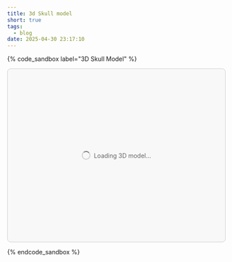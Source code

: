 ```yaml
---
title: 3d Skull model
short: true
tags:
  - blog
date: 2025-04-30 23:17:10
---
```


{% code_sandbox label="3D Skull Model" %}
<style>
#skull-container {
  width: 100%;
  height: 400px;
  position: relative;
  margin: 0;
  border: 1px solid #ccc;
  background: rgba(0,0,0,0.02);
  border-radius: 8px;
  overflow: hidden;
}

.skull-container {
  width: 100%;
  height: 100%;
}

#skullCanvas {
  width: 100% !important;
  height: 100% !important;
  outline: none;
}

#error-message {
  color: red;
  padding: 1rem;
  margin: 1rem;
  background: rgba(255,0,0,0.1);
  border-radius: 4px;
  display: none;
}

#loading-message {
  position: absolute;
  top: 50%;
  left: 50%;
  transform: translate(-50%, -50%);
  color: #666;
  font-size: 14px;
  display: flex;
  align-items: center;
  gap: 8px;
}

.loading-spinner {
  width: 16px;
  height: 16px;
  border: 2px solid #ccc;
  border-top-color: #666;
  border-radius: 50%;
  animation: spin 1s linear infinite;
}

@keyframes spin {
  to { transform: rotate(360deg); }
}
</style>

<div id="error-message"></div>
<div id="skull-container">
  <div id="loading-message">
    <div class="loading-spinner"></div>
    Loading 3D model...
  </div>
</div>

<script type="module">
import * as THREE from 'https://unpkg.com/three@0.160.0/build/three.module.js';
import { OBJLoader } from 'https://unpkg.com/three@0.160.0/examples/jsm/loaders/OBJLoader.js';
import { MTLLoader } from 'https://unpkg.com/three@0.160.0/examples/jsm/loaders/MTLLoader.js';

// Error handling
const showError = (message) => {
  console.error(message);
  const errorDiv = document.getElementById('error-message');
  if (errorDiv) {
    errorDiv.textContent = message;
    errorDiv.style.display = 'block';
  }
  // Hide loading message
  const loadingDiv = document.getElementById('loading-message');
  if (loadingDiv) loadingDiv.style.display = 'none';
};

class PatchedSkullAnimation {
  constructor(canvas, modelPath, mtlPath, config = {}) {
    this.canvas = canvas;
    this.modelPath = modelPath;
    this.mtlPath = mtlPath;
    this.config = {
      mouseLookFactor: 0.05,
      dragRotationSpeed: 0.005,
      resetDelay: 2000,
      resetSpeed: 0.05,
      autoRotationSpeed: 0.0005,
      ...config
    };

    // Add timestamp tracking for rotation
    this.lastTimestamp = 0;
    this.accumulatedRotation = 0;

    // Get container dimensions
    this.container = this.canvas.parentElement;
    this.containerRect = this.container.getBoundingClientRect();

    // Initialize Three.js components
    this.scene = new THREE.Scene();
    this.scene.background = new THREE.Color(0xffffff);

    // Set up camera with proper aspect ratio
    this.camera = new THREE.PerspectiveCamera(
      35, // Even narrower FOV for closer view
      this.containerRect.width / this.containerRect.height,
      0.1,
      1000
    );
    this.camera.position.set(0, 0, 4);
    this.camera.lookAt(0, 0, 0);

    // Set up renderer with proper size and DPI handling
    this.renderer = new THREE.WebGLRenderer({
      canvas: this.canvas,
      antialias: true,
      alpha: true,
      powerPreference: "high-performance"
    });
    this.renderer.setPixelRatio(window.devicePixelRatio);
    this.renderer.setSize(this.containerRect.width, this.containerRect.height, false);
    this.renderer.outputColorSpace = THREE.SRGBColorSpace;
    this.renderer.toneMapping = THREE.ACESFilmicToneMapping;
    this.renderer.toneMappingExposure = 1.0;

    // Studio lighting setup
    // Main key light (top-right)
    const keyLight = new THREE.DirectionalLight(0xffffff, 1.2);
    keyLight.position.set(2, 3, 4);
    this.scene.add(keyLight);

    // Fill light (left side)
    const fillLight = new THREE.DirectionalLight(0xf2e6d9, 0.7); // Warm fill
    fillLight.position.set(-4, 0, 3);
    this.scene.add(fillLight);

    // Rim light (back-right)
    const rimLight = new THREE.DirectionalLight(0xd9ebf2, 0.8); // Cool rim
    rimLight.position.set(3, 2, -3);
    this.scene.add(rimLight);

    // Top light for subtle highlights
    const topLight = new THREE.DirectionalLight(0xffffff, 0.4);
    topLight.position.set(0, 5, 0);
    this.scene.add(topLight);

    // Soft ambient light
    const ambientLight = new THREE.HemisphereLight(
      0xffffff, // Sky color
      0xe6d9cc, // Ground color
      0.4 // Intensity
    );
    this.scene.add(ambientLight);

    console.log('Loading model from:', this.modelPath);

    // Load material first
    const mtlLoader = new MTLLoader();
    mtlLoader.load(this.mtlPath,
      (materials) => {
        materials.preload();
        console.log('Materials loaded:', materials);

        // Then load the model with materials
        const objLoader = new OBJLoader();
        objLoader.setMaterials(materials);
        objLoader.load(
          this.modelPath,
          (obj) => {
            console.log('Model loaded successfully:', obj);
            this.skull = obj;

            // Apply material to all meshes
            obj.traverse((child) => {
              if (child instanceof THREE.Mesh) {
                child.material = new THREE.MeshStandardMaterial({
                  color: 0xf5f5f0, // Very subtle off-white
                  metalness: 0.0,
                  roughness: 0.85, // Slightly reduced for better light interaction
                  emissive: 0x000000,
                  emissiveIntensity: 0
                });

                // Add subtle shadows
                child.castShadow = true;
                child.receiveShadow = true;
              }
            });

            this.scene.add(this.skull);
            this.centerModel();
            this.animate();

            // Hide loading message
            const loadingDiv = document.getElementById('loading-message');
            if (loadingDiv) loadingDiv.style.display = 'none';
          },
          (progress) => {
            const percent = (progress.loaded / progress.total * 100).toFixed(0);
            const loadingDiv = document.getElementById('loading-message');
            if (loadingDiv) {
              loadingDiv.textContent = `Loading 3D model... ${percent}%`;
            }
          },
          (error) => {
            console.error('Error loading model:', error);
            showError(`Failed to load 3D model: ${error.message}`);
          }
        );
      },
      undefined,
      (error) => {
        console.error('Error loading materials:', error);
        showError(`Failed to load materials: ${error.message}`);
      }
    );

    // Event listeners
    this.onPointerMove = this.onPointerMove.bind(this);
    this.onPointerDown = this.onPointerDown.bind(this);
    this.onPointerUp = this.onPointerUp.bind(this);
    this.onWindowResize = this.onWindowResize.bind(this);

    this.canvas.addEventListener('pointermove', this.onPointerMove);
    this.canvas.addEventListener('pointerdown', this.onPointerDown);
    this.canvas.addEventListener('pointerup', this.onPointerUp);
    window.addEventListener('resize', this.onWindowResize);

    // Initial resize
    this.onWindowResize();
  }

  centerModel() {
    if (!this.skull) return;

    const box = new THREE.Box3().setFromObject(this.skull);
    const center = box.getCenter(new THREE.Vector3());
    const size = box.getSize(new THREE.Vector3());

    // Center the model
    this.skull.position.x = -center.x;
    this.skull.position.y = -center.y;
    this.skull.position.z = -center.z;

    // Adjust camera to fit model
    const maxDim = Math.max(size.x, size.y, size.z);
    const fov = this.camera.fov * (Math.PI / 180);
    let cameraZ = Math.abs(maxDim / Math.tan(fov / 2));

    // Reduced padding for closer view
    cameraZ *= 1.2; // Changed from 1.5 to 1.2 for closer view

    this.camera.position.z = cameraZ;
    this.camera.lookAt(0, 0, 0);

    // Update camera near/far
    this.camera.near = cameraZ / 100;
    this.camera.far = cameraZ * 100;
    this.camera.updateProjectionMatrix();

    // Initial rotation for better view
    this.skull.rotation.y = Math.PI / 8;
    this.skull.rotation.x = -Math.PI / 16;
  }

  onPointerMove(event) {
    // Convert page coordinates to container-relative coordinates
    const rect = this.container.getBoundingClientRect();
    const x = event.clientX - rect.left;
    const y = event.clientY - rect.top;

    if (this.isDragging) {
      this.updateInteractionTime();
    }

    this.pointerX = (x / rect.width) * 2 - 1;
    this.pointerY = -((y / rect.height) * 2 - 1);

    if (this.isDragging && this.previousMouseX !== undefined) {
      const deltaX = event.clientX - this.previousMouseX;
      const deltaY = event.clientY - this.previousMouseY;

      this.rotationY = (this.rotationY || 0) + deltaX * this.config.dragRotationSpeed;
      this.rotationX = (this.rotationX || 0) + deltaY * this.config.dragRotationSpeed;
      this.rotationX = Math.max(-Math.PI / 3, Math.min(Math.PI / 3, this.rotationX));
    }

    this.previousMouseX = event.clientX;
    this.previousMouseY = event.clientY;
  }

  onPointerDown(event) {
    this.isDragging = true;
    this.canvas.classList.add('dragging');
    this.previousMouseX = event.clientX;
    this.previousMouseY = event.clientY;
    this.updateInteractionTime();

    // Store the current rotation state
    if (this.skull) {
      this.rotationY = this.skull.rotation.y;
      this.rotationX = this.skull.rotation.x;
    }
  }

  onPointerUp() {
    this.isDragging = false;
    this.canvas.classList.remove('dragging');

    // Store the final rotation position to continue from here
    if (this.skull) {
      this.accumulatedRotation = this.skull.rotation.y % (2 * Math.PI);
      this.lastTimestamp = performance.now();
    }
  }

  onWindowResize() {
    const rect = this.container.getBoundingClientRect();
    this.camera.aspect = rect.width / rect.height;
    this.camera.updateProjectionMatrix();
    this.renderer.setSize(rect.width, rect.height, false);
  }

  updateInteractionTime() {
    this.lastInteractionTime = performance.now();
  }

  animate(timestamp = 0) {
    if (this.skull) {
      if (this.isDragging) {
        // During drag, use the stored rotation plus mouse movement
        this.skull.rotation.y = this.rotationY + this.pointerX * this.config.mouseLookFactor;
        this.skull.rotation.x = this.rotationX + this.pointerY * this.config.mouseLookFactor;
      } else {
        // When not dragging, continue rotation from last position
        const deltaTime = this.lastTimestamp ? timestamp - this.lastTimestamp : 0;
        this.accumulatedRotation += deltaTime * this.config.autoRotationSpeed;
        this.skull.rotation.y = this.accumulatedRotation;
        this.skull.rotation.x = this.rotationX || 0;
      }
      this.lastTimestamp = timestamp;
    }

    this.renderer.render(this.scene, this.camera);
    this.animationFrameId = requestAnimationFrame((t) => this.animate(t));
  }

  destroy() {
    if (this.animationFrameId) {
      cancelAnimationFrame(this.animationFrameId);
    }

    this.canvas.removeEventListener('pointermove', this.onPointerMove);
    this.canvas.removeEventListener('pointerdown', this.onPointerDown);
    this.canvas.removeEventListener('pointerup', this.onPointerUp);
    window.removeEventListener('resize', this.onWindowResize);

    if (this.skull) {
      this.scene.remove(this.skull);
      this.skull.traverse((child) => {
        if (child.geometry) child.geometry.dispose();
        if (child.material) {
          if (Array.isArray(child.material)) {
            child.material.forEach(material => material.dispose());
          } else {
            child.material.dispose();
          }
        }
      });
    }

    this.renderer.dispose();
  }
}

// Initialize everything
const init = async () => {
  try {
    const modelPath = '/img/skully3d.obj';
    const mtlPath = '/img/skully3d.mtl';

    // Test file accessibility
    const [modelResponse, mtlResponse] = await Promise.all([
      fetch(modelPath),
      fetch(mtlPath)
    ]);

    if (!modelResponse.ok) throw new Error(`Model not found (${modelResponse.status})`);
    if (!mtlResponse.ok) throw new Error(`Material not found (${mtlResponse.status})`);

    console.log('✓ Files accessible:', { modelPath, mtlPath });

    const container = document.getElementById('skull-container');
    if (!container) throw new Error('Container not found');

    const canvas = document.createElement('canvas');
    canvas.id = 'skullCanvas';
    container.appendChild(canvas);

    window.skullAnimation = new PatchedSkullAnimation(canvas, modelPath, mtlPath, {
    mouseLookFactor: 0.05,
    autoRotationSpeed: 0.0005
    });

    console.log('✓ Initialization complete');
  } catch (error) {
    showError(`Setup failed: ${error.message}`);
    throw error;
  }
};

// Start initialization
init().catch(error => console.error('Fatal error:', error));

// Handle code-sandbox events
const canvas = document.getElementById('skullCanvas');
if (canvas) {
  const container = canvas.closest('.code-sandbox-content');
  if (container) {
    let animation = null;
    
    container.addEventListener('sandbox:suspend', () => {
      // Find and destroy the animation instance
      if (window.skullAnimation) {
        window.skullAnimation.destroy();
        window.skullAnimation = null;
      }
    });
    
    container.addEventListener('sandbox:resume', () => {
      // Reinitialize the animation
      init().catch(error => console.error('Resume error:', error));
    });
  }
}
</script>
{% endcode_sandbox %}
